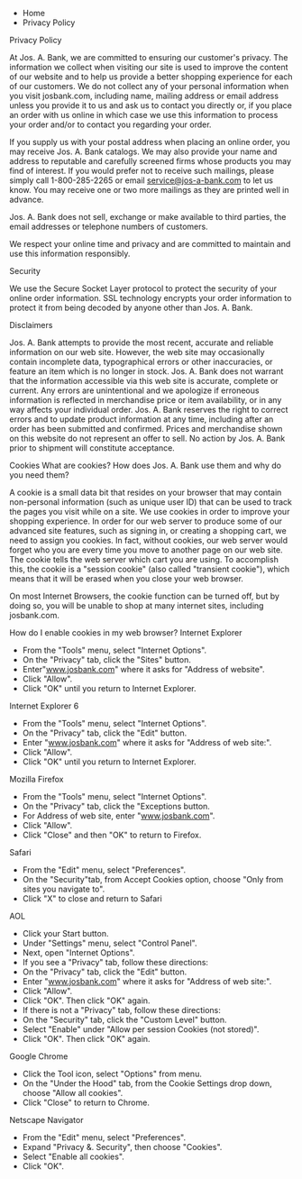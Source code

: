*   Home
*   Privacy Policy

Privacy Policy

At Jos. A. Bank, we are committed to ensuring our customer's privacy. The information we collect when visiting our site is used to improve the content of our website and to help us provide a better shopping experience for each of our customers. We do not collect any of your personal information when you visit josbank.com, including name, mailing address or email address unless you provide it to us and ask us to contact you directly or, if you place an order with us online in which case we use this information to process your order and/or to contact you regarding your order.

If you supply us with your postal address when placing an online order, you may receive Jos. A. Bank catalogs. We may also provide your name and address to reputable and carefully screened firms whose products you may find of interest. If you would prefer not to receive such mailings, please simply call 1-800-285-2265 or email service@jos-a-bank.com to let us know. You may receive one or two more mailings as they are printed well in advance.

Jos. A. Bank does not sell, exchange or make available to third parties, the email addresses or telephone numbers of customers.

We respect your online time and privacy and are committed to maintain and use this information responsibly.

Security

We use the Secure Socket Layer protocol to protect the security of your online order information. SSL technology encrypts your order information to protect it from being decoded by anyone other than Jos. A. Bank.

Disclaimers

Jos. A. Bank attempts to provide the most recent, accurate and reliable information on our web site. However, the web site may occasionally contain incomplete data, typographical errors or other inaccuracies, or feature an item which is no longer in stock. Jos. A. Bank does not warrant that the information accessible via this web site is accurate, complete or current. Any errors are unintentional and we apologize if erroneous information is reflected in merchandise price or item availability, or in any way affects your individual order. Jos. A. Bank reserves the right to correct errors and to update product information at any time, including after an order has been submitted and confirmed. Prices and merchandise shown on this website do not represent an offer to sell. No action by Jos. A. Bank prior to shipment will constitute acceptance.

Cookies What are cookies? How does Jos. A. Bank use them and why do you need them?

A cookie is a small data bit that resides on your browser that may contain non-personal information (such as unique user ID) that can be used to track the pages you visit while on a site. We use cookies in order to improve your shopping experience. In order for our web server to produce some of our advanced site features, such as signing in, or creating a shopping cart, we need to assign you cookies. In fact, without cookies, our web server would forget who you are every time you move to another page on our web site. The cookie tells the web server which cart you are using. To accomplish this, the cookie is a "session cookie" (also called "transient cookie"), which means that it will be erased when you close your web browser.

On most Internet Browsers, the cookie function can be turned off, but by doing so, you will be unable to shop at many internet sites, including josbank.com.

How do I enable cookies in my web browser? Internet Explorer

*   From the "Tools" menu, select "Internet Options".
*   On the "Privacy" tab, click the "Sites" button.
*   Enter"www.josbank.com" where it asks for "Address of website".
*   Click "Allow".
*   Click "OK" until you return to Internet Explorer.

Internet Explorer 6

*   From the "Tools" menu, select "Internet Options".
*   On the "Privacy" tab, click the "Edit" button.
*   Enter "www.josbank.com" where it asks for "Address of web site:".
*   Click "Allow".
*   Click "OK" until you return to Internet Explorer.

Mozilla Firefox

*   From the "Tools" menu, select "Internet Options".
*   On the "Privacy" tab, click the "Exceptions button.
*   For Address of web site, enter "www.josbank.com".
*   Click "Allow".
*   Click "Close" and then "OK" to return to Firefox.

Safari

*   From the "Edit" menu, select "Preferences".
*   On the "Security"tab, from Accept Cookies option, choose "Only from sites you navigate to".
*   Click "X" to close and return to Safari

AOL

*   Click your Start button.
*   Under "Settings" menu, select "Control Panel".
*   Next, open "Internet Options".
*   If you see a "Privacy" tab, follow these directions:
*   On the "Privacy" tab, click the "Edit" button.
*   Enter "www.josbank.com" where it asks for "Address of web site:".
*   Click "Allow".
*   Click "OK". Then click "OK" again.
*   If there is not a "Privacy" tab, follow these directions:
*   On the "Security" tab, click the "Custom Level" button.
*   Select "Enable" under "Allow per session Cookies (not stored)".
*   Click "OK". Then click "OK" again.

Google Chrome

*   Click the Tool icon, select "Options" from menu.
*   On the "Under the Hood" tab, from the Cookie Settings drop down, choose "Allow all cookies".
*   Click "Close" to return to Chrome.

Netscape Navigator

*   From the "Edit" menu, select "Preferences".
*   Expand "Privacy &. Security", then choose "Cookies".
*   Select "Enable all cookies".
*   Click "OK".